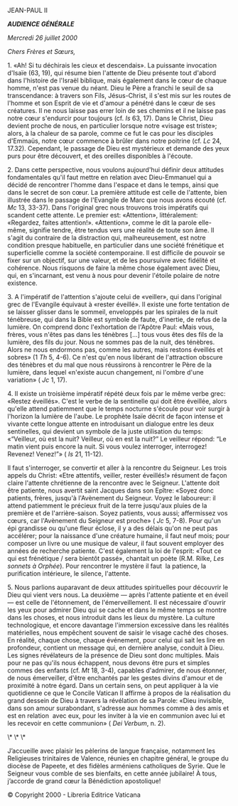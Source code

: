 JEAN-PAUL II

***AUDIENCE GÉNÉRALE***

*Mercredi 26 juillet 2000*

*Chers Frères et Sœurs,*

1\. «Ah! Si tu déchirais les cieux et descendais». La puissante invocation d'Isaïe (63, 19), qui résume bien l'attente de Dieu présente tout d'abord dans l'histoire de l'Israël biblique, mais également dans le cœur de chaque homme, n'est pas venue du néant. Dieu le Père a franchi le seuil de sa transcendance: à travers son Fils, Jésus-Christ, il s'est mis sur les routes de l'homme et son Esprit de vie et d'amour a pénétré dans le cœur de ses créatures. Il ne nous laisse pas errer loin de ses chemins et il ne laisse pas notre cœur s'endurcir pour toujours (cf. *Is* 63, 17). Dans le Christ, Dieu devient proche de nous, en particulier lorsque notre «visage est triste»; alors, à la chaleur de sa parole, comme ce fut le cas pour les disciples d'Emmaüs, notre cœur commence à brûler dans notre poitrine (cf. *Lc* 24, 17.32). Cependant, le passage de Dieu est mystérieux et demande des yeux purs pour être découvert, et des oreilles disponibles à l'écoute.

2\. Dans cette perspective, nous voulons aujourd'hui définir deux attitudes fondamentales qu'il faut mettre en relation avec Dieu-Emmanuel qui a décidé de rencontrer l'homme dans l'espace et dans le temps, ainsi que dans le secret de son cœur. La première attitude est celle de l'attente, bien illustrée dans le passage de l'Evangile de Marc que nous avons écouté (cf. *Mc* 13, 33-37). Dans l'original grec nous trouvons trois impératifs qui scandent cette attente. Le premier est: «Attention», littéralement: «Regardez, faites attention!». «Attention», comme le dit la parole elle-même, signifie tendre, être tendus vers une réalité de toute son âme. Il s'agit du contraire de la distraction qui, malheureusement, est notre condition presque habituelle, en particulier dans une société frénétique et superficielle comme la société contemporaine. Il est difficile de pouvoir se fixer sur un objectif, sur une valeur, et de les poursuivre avec fidélité et cohérence. Nous risquons de faire la même chose également avec Dieu, qui, en s'incarnant, est venu à nous pour devenir l'étoile polaire de notre existence.

3\. A l'impératif de l'attention s'ajoute celui de «veiller», qui dans l'original grec de l'Evangile équivaut à «rester éveillé». Il existe une forte tentation de se laisser glisser dans le sommeil, enveloppés par les spirales de la nuit ténébreuse, qui dans la Bible est symbole de faute, d'inertie, de refus de la lumière. On comprend donc l'exhortation de l'Apôtre Paul: «Mais vous, frères, vous n'êtes pas dans les ténèbres \[...\] tous vous êtes des fils de la lumière, des fils du jour. Nous ne sommes pas de la nuit, des ténèbres. Alors ne nous endormons pas, comme les autres, mais restons éveillés et sobres» (1 *Th* 5, 4-6). Ce n'est qu'en nous libérant de l'attraction obscure des ténèbres et du mal que nous réussirons à rencontrer le Père de la lumière, dans lequel «n'existe aucun changement, ni l'ombre d'une variation» ( *Jc* 1, 17).

4\. Il existe un troisième impératif répété deux fois par le même verbe grec: «Restez éveillés». C'est le verbe de la sentinelle qui doit être éveillée, alors qu'elle attend patiemment que le temps nocturne s'écoule pour voir surgir à l'horizon la lumière de l'aube. Le prophète Isaïe décrit de façon intense et vivante cette longue attente en introduisant un dialogue entre les deux sentinelles, qui devient un symbole de la juste utilisation du temps: «“Veilleur, où est la nuit? Veilleur, où en est la nuit?” Le veilleur répond: “Le matin vient puis encore la nuit. Si vous voulez interroger, interrogez! Revenez! Venez!”» ( *Is* 21, 11-12).

Il faut s'interroger, se convertir et aller à la rencontre du Seigneur. Les trois appels du Christ: «Etre attentifs, veiller, rester éveillés!» résument de façon claire l'attente chrétienne de la rencontre avec le Seigneur. L'attente doit être patiente, nous avertit saint Jacques dans son Epître: «Soyez donc patients, frères, jusqu'à l'Avènement du Seigneur. Voyez le laboureur: il attend patiemment le précieux fruit de la terre jusqu'aux pluies de la première et de l'arrière-saison. Soyez patients, vous aussi; affermissez vos cœurs, car l'Avènement du Seigneur est proche» ( *Jc* 5, 7-8). Pour qu'un épi grandisse ou qu'une fleur éclose, il y a des délais qu'on ne peut pas accélérer; pour la naissance d'une créature humaine, il faut neuf mois; pour composer un livre ou une musique de valeur, il faut souvent employer des années de recherche patiente. C'est également la loi de l'esprit: «Tout ce qui est frénétique / sera bientôt passé», chantait un poète (R.M. Rilke, *Les sonnets à Orphée*). Pour rencontrer le mystère il faut  la patience, la purification intérieure, le silence, l'attente.

5\. Nous parlions auparavant de deux attitudes spirituelles pour découvrir le Dieu qui vient vers nous. La deuxième — après l'attente patiente et en éveil — est celle de l'étonnement, de l'émerveillement. Il est nécessaire d'ouvrir les yeux pour admirer Dieu qui se cache et dans le même temps se montre dans les choses, et nous introduit dans les lieux du mystère. La culture technologique, et encore davantage l'immersion excessive dans les réalités matérielles, nous empêchent souvent de saisir le visage caché des choses. En réalité, chaque chose, chaque événement, pour celui qui sait les lire en profondeur, contient un message qui, en dernière analyse, conduit à Dieu. Les signes révélateurs de la présence de Dieu sont donc multiples. Mais pour ne pas qu'ils nous échappent, nous devons être purs et simples commes des enfants (cf. *Mt* 18, 3-4), capables d'admirer, de nous étonner, de nous émerveiller, d'être enchantés par les gestes divins d'amour et de proximité à notre égard. Dans un certain sens, on peut appliquer à la vie quotidienne ce que le Concile Vatican II affirme à propos de la réalisation du grand dessein de Dieu à travers la révélation de sa Parole: «Dieu invisible, dans son amour surabondant, s'adresse aux hommes comme à des amis et est en relation  avec eux, pour les inviter à la vie en communion avec lui et les recevoir en cette communion» ( *Dei Verbum*, n. 2).

\\* \\* \\*

J’accueille avec plaisir les pèlerins de langue française, notamment les Religieuses trinitaires de Valence, réunies en chapitre général, le groupe du diocèse de Papeete, et des fidèles arméniens catholiques de Syrie. Que le Seigneur vous comble de ses bienfaits, en cette année jubilaire! À tous, j’accorde de grand cœur la Bénédiction apostolique!

© Copyright 2000 - Libreria Editrice Vaticana